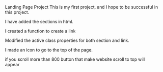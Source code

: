 Landing Page Project
This is my first project, and I hope to be successful in this project.

I have added the sections in html.

I created a function to create a link 

Modified the active class properties for both section and link.

I made an icon to go to the top of the page.

if you scroll more than 800 button that make website scroll to top will appear 